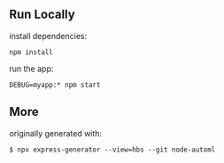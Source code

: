
## Run Locally

install dependencies:
```
npm install
```

run the app:
```
DEBUG=myapp:* npm start
```

## More

originally generated with:
```
$ npx express-generator --view=hbs --git node-automl
```